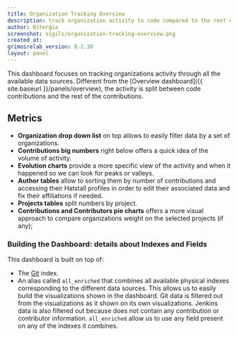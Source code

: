 ```yaml
---
title: Organization Tracking Overview
description: track organization activity to code compared to the rest of the data sources.
author: Bitergia
screenshot: sigils/organization-tracking-overview.png
created_at: 
grimoirelab_version: 0.2.38
layout: panel
---
```


This dashboard focuses on tracking organizations activity through all the available data sources. Different
from the [Overview dashboard]({{ site.baseurl }}/panels/overview), the activity is split between code
contributions and the rest of the contributions.

## Metrics

* **Organization drop down list** on top allows to easily filter data by a set of organizations.
* **Contributions big numbers** right below offers a quick idea of the volume of activity. 
* **Evolution charts** provide a more specific view of the activity and when it happened so we can look
    for peaks or valleys.
* **Author tables** allow to sorting them by number of contributions and accessing their Hatstall profiles
    in order to edit their associated data and fix their affiliations if needed.
* **Projects tables** split numbers by project.
* **Contributions and Contributors pie charts** offers a more visual approach to compare organizations
    weight on the selected projects (if any);

### Building the Dashboard: details about Indexes and Fields

This dashboard is built on top of:
 * The [Git] index.
 * An alias called `all_enriched` that combines all available physical indexes corresponding to the
   different data sources. This allows us to easily build the visualizations shown in the dashboard.
   Git data is filtered out from the visualizations as it shown on its own visualizations. Jenkins
   data is also filtered out because does not contain any contribution or contributor information.
   `all_enriched` allow us to use any field present on any of the indexes it combines.

[Git]: https://github.com/chaoss/grimoirelab-elk/tree/master/schema/git.csv
